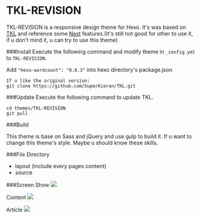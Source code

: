 # TKL-REVISION
TKL-REVISION is a responsive design theme for Hexo. It's was based on [TKL](https://github.com/SuperKieran/TKL) and reference some [Next](https://github.com/iissnan/hexo-theme-next) features.(It's still not good for other to use it, if u don't mind it, u can try to use this theme)

###Install
Execute the following command and modify theme in <code>_config.yml</code> to <code>TKL-REVISION</code>.

Add ```"hexo-wordcount": "0.0.3"``` into hexo directory's package.json

```
If u like the original version:
git clone https://github.com/SuperKieran/TKL.git

```

###Update
Execute the following command to update TKL.
``` 
cd themes/TKL-REVISION
git pull
```
###Build

This theme is base on Sass and jQuery and use gulp to build it. If u want to change this theme's style. Maybe u should know these skills.

###File Directory
- layout (include every pages content)
- source 

###Screen
Show
![](http://7bv937.com1.z0.glb.clouddn.com/qcyoung/TKL-REVISION-SHOW.png)
  
Content
![](http://7bv937.com1.z0.glb.clouddn.com/qcyoung/TKL-REVISION-CONTENT.png)

Article
![](http://7bv937.com1.z0.glb.clouddn.com/qcyoung/TKL-REVISION-ARTICLE.png)